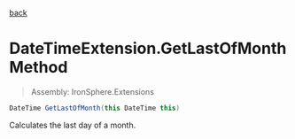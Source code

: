 ﻿

[back](/IronSphere.Extensions/types/DateTimeExtension)

# DateTimeExtension.GetLastOfMonth Method

> Assembly: IronSphere.Extensions

```csharp
DateTime GetLastOfMonth(this DateTime this)
```

Calculates the last day of a month.

 